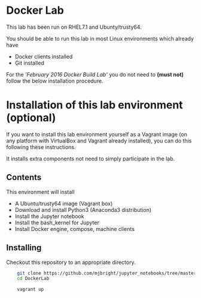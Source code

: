 
Docker Lab
============

This lab has been run on RHEL7.1 and Ubunty/trusty64.

You should be able to run this lab in most Linux environments which already have
- Docker clients installed
- Git installed

For the *'February 2016 Docker Build Lab'* you do not need to **(must not)**
follow the below installation procedure.

Installation of this lab environment (optional)
============

If you want to install this lab environment yourself as a Vagrant image
(on any platform with VirtualBox and Vagrant already installed),
you can do this following these instructions.

It installs extra components not need to simply participate in the lab.

Contents
--------

This environment will install
- A Ubuntu/trusty64 image (Vagrant box)
- Download and install Python3 (Anaconda3 distribution)
- Install the Jupyter notebook
- Install the bash_kernel for Jupyter
- Install Docker engine, compose, machine clients

Installing
----------
Checkout this repository to an appropriate directory.

```bash
    git clone https://github.com/mjbright/jupyter_notebooks/tree/master/2016-Feb_Docker_Build_Lab DockerLab
    cd DockerLab

    vagrant up

    
```

